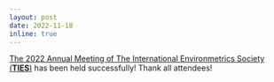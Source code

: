 ```yaml
---
layout: post
date: 2022-11-18
inline: true
---
```


[The 2022 Annual Meeting of The International Environmetrics Society (**TIES**)](https://www.environmetrics.xyz/TIES2022) has been held successfully! Thank all attendees!
